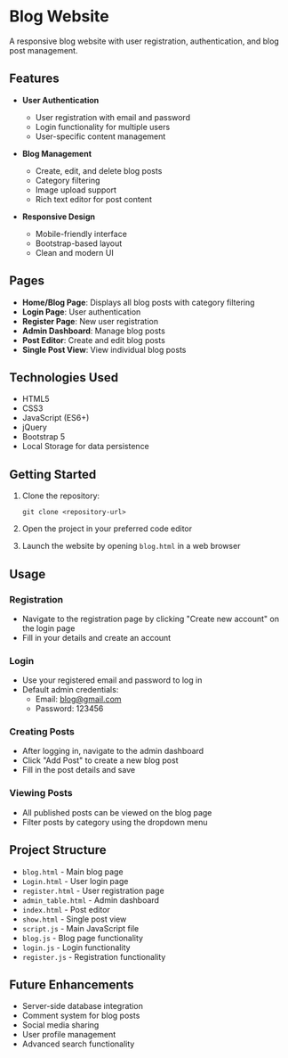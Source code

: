# Blog Website

A responsive blog website with user registration, authentication, and blog post management.

## Features

- **User Authentication**
  - User registration with email and password
  - Login functionality for multiple users
  - User-specific content management

- **Blog Management**
  - Create, edit, and delete blog posts
  - Category filtering
  - Image upload support
  - Rich text editor for post content

- **Responsive Design**
  - Mobile-friendly interface
  - Bootstrap-based layout
  - Clean and modern UI

## Pages

- **Home/Blog Page**: Displays all blog posts with category filtering
- **Login Page**: User authentication
- **Register Page**: New user registration
- **Admin Dashboard**: Manage blog posts
- **Post Editor**: Create and edit blog posts
- **Single Post View**: View individual blog posts

## Technologies Used

- HTML5
- CSS3
- JavaScript (ES6+)
- jQuery
- Bootstrap 5
- Local Storage for data persistence

## Getting Started

1. Clone the repository:
   ```
   git clone <repository-url>
   ```

2. Open the project in your preferred code editor

3. Launch the website by opening `blog.html` in a web browser

## Usage

### Registration
- Navigate to the registration page by clicking "Create new account" on the login page
- Fill in your details and create an account

### Login
- Use your registered email and password to log in
- Default admin credentials:
  - Email: blog@gmail.com
  - Password: 123456

### Creating Posts
- After logging in, navigate to the admin dashboard
- Click "Add Post" to create a new blog post
- Fill in the post details and save

### Viewing Posts
- All published posts can be viewed on the blog page
- Filter posts by category using the dropdown menu

## Project Structure

- `blog.html` - Main blog page
- `Login.html` - User login page
- `register.html` - User registration page
- `admin_table.html` - Admin dashboard
- `index.html` - Post editor
- `show.html` - Single post view
- `script.js` - Main JavaScript file
- `blog.js` - Blog page functionality
- `login.js` - Login functionality
- `register.js` - Registration functionality

## Future Enhancements

- Server-side database integration
- Comment system for blog posts
- Social media sharing
- User profile management
- Advanced search functionality
